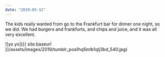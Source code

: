 ```yaml
---
date: "2019-03-12"
---
```


The kids really wanted from go to the Frankfurt bar for dinner one night, so we did. We had burgers and frankfurts, and chips and juice, and it was all very excellent.

![yo yo]({{ site.baseurl }}/assets/images/2019/tumblr_poa1hq5mlb1qlj3bd_540.jpg)
